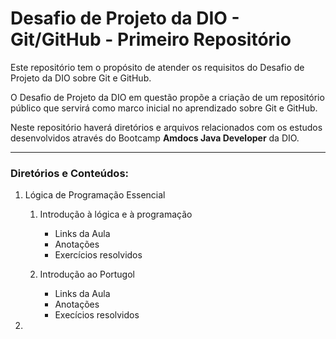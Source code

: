 # Desafio de Projeto da DIO - Git/GitHub - Primeiro Repositório

Este repositório tem o propósito de atender os requisitos do Desafio de Projeto da DIO sobre Git e GitHub.

O Desafio de Projeto da DIO em questão propõe a criação de um repositório público que servirá como marco inicial no aprendizado sobre Git e GitHub.

Neste repositório haverá diretórios e arquivos relacionados com os estudos desenvolvidos através do Bootcamp **Amdocs Java Developer** da DIO.

***

### Diretórios e Conteúdos:

1. Lógica de Programação Essencial

    1. Introdução à lógica e à programação
        - Links da Aula
        - Anotações
        - Exercícios resolvidos

    3. Introdução ao Portugol
        - Links da Aula
        - Anotações
        - Execícios resolvidos
        
2. 
